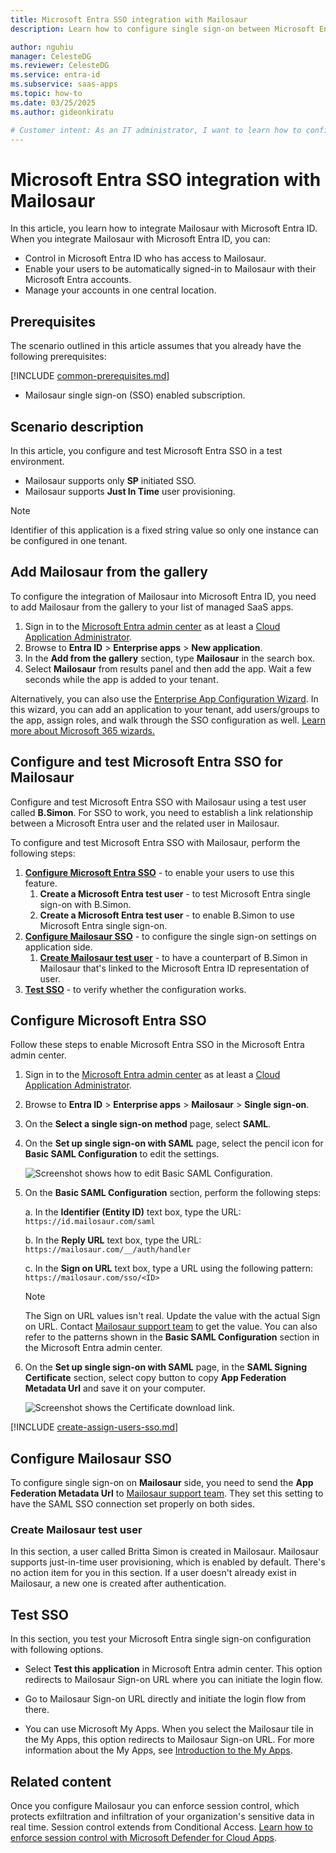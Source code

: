 ```yaml
---
title: Microsoft Entra SSO integration with Mailosaur
description: Learn how to configure single sign-on between Microsoft Entra ID and Mailosaur.

author: nguhiu
manager: CelesteDG
ms.reviewer: CelesteDG
ms.service: entra-id
ms.subservice: saas-apps
ms.topic: how-to
ms.date: 03/25/2025
ms.author: gideonkiratu

# Customer intent: As an IT administrator, I want to learn how to configure single sign-on between Microsoft Entra ID and Mailosaur so that I can control who has access to Mailosaur, enable automatic sign-in with Microsoft Entra accounts, and manage my accounts in one central location.
---
```


# Microsoft Entra SSO integration with Mailosaur

In this article,  you learn how to integrate Mailosaur with Microsoft Entra ID. When you integrate Mailosaur with Microsoft Entra ID, you can:

* Control in Microsoft Entra ID who has access to Mailosaur.
* Enable your users to be automatically signed-in to Mailosaur with their Microsoft Entra accounts.
* Manage your accounts in one central location.

## Prerequisites
The scenario outlined in this article assumes that you already have the following prerequisites:

[!INCLUDE [common-prerequisites.md](~/identity/saas-apps/includes/common-prerequisites.md)]
* Mailosaur single sign-on (SSO) enabled subscription.

## Scenario description

In this article,  you configure and test Microsoft Entra SSO in a test environment.

* Mailosaur supports only **SP** initiated SSO.
* Mailosaur supports **Just In Time** user provisioning.

> [!NOTE]
> Identifier of this application is a fixed string value so only one instance can be configured in one tenant.

## Add Mailosaur from the gallery

To configure the integration of Mailosaur into Microsoft Entra ID, you need to add Mailosaur from the gallery to your list of managed SaaS apps.

1. Sign in to the [Microsoft Entra admin center](https://entra.microsoft.com) as at least a [Cloud Application Administrator](~/identity/role-based-access-control/permissions-reference.md#cloud-application-administrator).
1. Browse to **Entra ID** > **Enterprise apps** > **New application**.
1. In the **Add from the gallery** section, type **Mailosaur** in the search box.
1. Select **Mailosaur** from results panel and then add the app. Wait a few seconds while the app is added to your tenant.

Alternatively, you can also use the [Enterprise App Configuration Wizard](https://portal.office.com/AdminPortal/home?Q=Docs#/azureadappintegration). In this wizard, you can add an application to your tenant, add users/groups to the app, assign roles, and walk through the SSO configuration as well. [Learn more about Microsoft 365 wizards.](/microsoft-365/admin/misc/azure-ad-setup-guides)

## Configure and test Microsoft Entra SSO for Mailosaur

Configure and test Microsoft Entra SSO with Mailosaur using a test user called **B.Simon**. For SSO to work, you need to establish a link relationship between a Microsoft Entra user and the related user in Mailosaur.

To configure and test Microsoft Entra SSO with Mailosaur, perform the following steps:

1. **[Configure Microsoft Entra SSO](#configure-microsoft-entra-sso)** - to enable your users to use this feature.
    1. **Create a Microsoft Entra test user** - to test Microsoft Entra single sign-on with B.Simon.
    1. **Create a Microsoft Entra test user** - to enable B.Simon to use Microsoft Entra single sign-on.
1. **[Configure Mailosaur SSO](#configure-mailosaur-sso)** - to configure the single sign-on settings on application side.
    1. **[Create Mailosaur test user](#create-mailosaur-test-user)** - to have a counterpart of B.Simon in Mailosaur that's linked to the Microsoft Entra ID representation of user.
1. **[Test SSO](#test-sso)** - to verify whether the configuration works.

## Configure Microsoft Entra SSO

Follow these steps to enable Microsoft Entra SSO in the Microsoft Entra admin center.

1. Sign in to the [Microsoft Entra admin center](https://entra.microsoft.com) as at least a [Cloud Application Administrator](~/identity/role-based-access-control/permissions-reference.md#cloud-application-administrator).
1. Browse to **Entra ID** > **Enterprise apps** > **Mailosaur** > **Single sign-on**.
1. On the **Select a single sign-on method** page, select **SAML**.
1. On the **Set up single sign-on with SAML** page, select the pencil icon for **Basic SAML Configuration** to edit the settings.

   ![Screenshot shows how to edit Basic SAML Configuration.](common/edit-urls.png "Basic Configuration")

1. On the **Basic SAML Configuration** section, perform the following steps:

    a. In the **Identifier (Entity ID)** text box, type the URL:
    `https://id.mailosaur.com/saml`

    b. In the **Reply URL** text box, type the URL:
    `https://mailosaur.com/__/auth/handler`

    c. In the **Sign on URL** text box, type a URL using the following pattern:
    `https://mailosaur.com/sso/<ID>`

	> [!NOTE]
	> The Sign on URL values isn't real. Update the value with the actual Sign on URL. Contact [Mailosaur support team](mailto:support@mailosaur.com) to get the value. You can also refer to the patterns shown in the **Basic SAML Configuration** section in the Microsoft Entra admin center.

1. On the **Set up single sign-on with SAML** page, in the **SAML Signing Certificate** section, select copy button to copy **App Federation Metadata Url** and save it on your computer.

	![Screenshot shows the Certificate download link.](common/copy-metadataurl.png "Certificate")

[!INCLUDE [create-assign-users-sso.md](~/identity/saas-apps/includes/create-assign-users-sso.md)]

## Configure Mailosaur SSO

To configure single sign-on on **Mailosaur** side, you need to send the **App Federation Metadata Url** to [Mailosaur support team](mailto:support@mailosaur.com). They set this setting to have the SAML SSO connection set properly on both sides.

### Create Mailosaur test user

In this section, a user called Britta Simon is created in Mailosaur. Mailosaur supports just-in-time user provisioning, which is enabled by default. There's no action item for you in this section. If a user doesn't already exist in Mailosaur, a new one is created after authentication.

## Test SSO 


In this section, you test your Microsoft Entra single sign-on configuration with following options.
 
* Select **Test this application** in Microsoft Entra admin center. This option redirects to Mailosaur Sign-on URL where you can initiate the login flow.
 
* Go to Mailosaur Sign-on URL directly and initiate the login flow from there.
 
* You can use Microsoft My Apps. When you select the Mailosaur tile in the My Apps, this option redirects to Mailosaur Sign-on URL. For more information about the My Apps, see [Introduction to the My Apps](https://support.microsoft.com/account-billing/sign-in-and-start-apps-from-the-my-apps-portal-2f3b1bae-0e5a-4a86-a33e-876fbd2a4510).

## Related content

Once you configure Mailosaur you can enforce session control, which protects exfiltration and infiltration of your organization's sensitive data in real time. Session control extends from Conditional Access. [Learn how to enforce session control with Microsoft Defender for Cloud Apps](/cloud-app-security/proxy-deployment-any-app).
